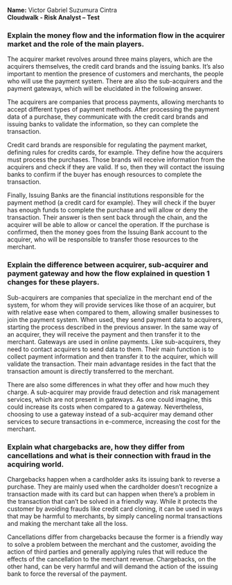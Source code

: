 **Name:** Victor Gabriel Suzumura Cintra <br>
**Cloudwalk - Risk Analyst – Test**
### **Explain the money flow and the information flow in the acquirer market and the role of the main players.**

The acquirer market revolves around three mains players, which are the acquirers themselves, the credit card brands and the issuing banks. It’s also important to mention the presence of customers and merchants, the people who will use the payment system. There are also the sub-acquirers and the payment gateways, which will be elucidated in the following answer. 

The acquirers are companies that process payments, allowing merchants to accept different types of payment methods. After processing the payment data of a purchase, they communicate with the credit card brands and issuing banks to validate the information, so they can complete the transaction.

Credit card brands are responsible for regulating the payment market, defining rules for credits cards, for example. They define how the acquirers must process the purchases. Those brands will receive information from the acquirers and check if they are valid. If so, then they will contact the issuing banks to confirm if the buyer has enough resources to complete the transaction.

Finally, Issuing Banks are the financial institutions responsible for the payment method (a credit card for example). They will check if the buyer has enough funds to complete the purchase and will allow or deny the transaction. Their answer is then sent back through the chain, and the acquirer will be able to allow or cancel the operation. If the purchase is confirmed, then the money goes from the Issuing Bank account to the acquirer, who will be responsible to transfer those resources to the merchant.

### **Explain the difference between acquirer, sub-acquirer and payment gateway and how the flow explained in question 1 changes for these players.**

Sub-acquirers are companies that specialize in the merchant end of the system, for whom they will provide services like those of an acquirer, but with relative ease when compared to them, allowing smaller businesses to join the payment system. When used, they send payment data to acquirers, starting the process described in the previous answer. In the same way of an acquirer, they will receive the payment and then transfer it to the merchant. 
Gateways are used in online payments. Like sub-acquirers, they need to contact acquirers to send data to them. Their main function is to collect payment information and then transfer it to the acquirer, which will validate the transaction. Their main advantage resides in the fact that the transaction amount is directly transferred to the merchant.

There are also some differences in what they offer and how much they charge. A sub-acquirer may provide fraud detection and risk management services, which are not present in gateways. As one could imagine, this could increase its costs when compared to a gateway. Nevertheless, choosing to use a gateway instead of a sub-acquirer may demand other services to secure transactions in e-commerce, increasing the cost for the merchant. 

### **Explain what chargebacks are, how they differ from cancellations and what is their connection with fraud in the acquiring world.**

Chargebacks happen when a cardholder asks its issuing bank to reverse a purchase. They are mainly used when the cardholder doesn’t recognize a transaction made with its card but can happen when there’s a problem in the transaction that can’t be solved in a friendly way. While it protects the customer by avoiding frauds like credit card cloning, it can be used in ways that may be harmful to merchants, by simply canceling normal transactions and making the merchant take all the loss. 

Cancellations differ from chargebacks because the former is a friendly way to solve a problem between the merchant and the customer, avoiding the action of third parties and generally applying rules that will reduce the effects of the cancellation to the merchant revenue. Chargebacks, on the other hand, can be very harmful and will demand the action of the issuing bank to force the reversal of the payment.
